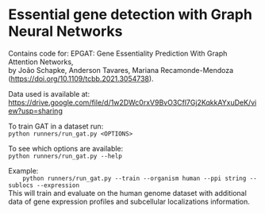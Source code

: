 # Essential gene detection with Graph Neural Networks
Contains code for: EPGAT: Gene Essentiality Prediction With Graph Attention Networks,  
by João Schapke, Anderson Tavares,  Mariana Recamonde-Mendoza (https://doi.org/10.1109/tcbb.2021.3054738).
  
Data used is available at: https://drive.google.com/file/d/1w2DWc0rxV9BvO3Cfl7Gj2KqkkAYxuDeK/view?usp=sharing

  
To train GAT in a dataset run:  
```python runners/run_gat.py <OPTIONS>```  
  
To see which options are available:  
    ```python runners/run_gat.py --help```  
  
Example:  
```    python runners/run_gat.py --train --organism human --ppi string --sublocs --expression```  
This will train and evaluate on the human genome dataset with additional data of gene expression profiles and subcellular localizations information.
